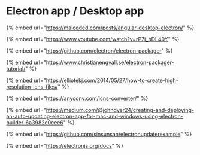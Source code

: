 # Electron app / Desktop app

{% embed url="https://malcoded.com/posts/angular-desktop-electron/" %}

{% embed url="https://www.youtube.com/watch?v=rP7j_hDL40Y" %}

{% embed url="https://github.com/electron/electron-packager" %}

{% embed url="https://www.christianengvall.se/electron-packager-tutorial/" %}

{% embed url="https://elliotekj.com/2014/05/27/how-to-create-high-resolution-icns-files/" %}

{% embed url="https://anyconv.com/icns-converter/" %}

{% embed url="https://medium.com/@johndyer24/creating-and-deploying-an-auto-updating-electron-app-for-mac-and-windows-using-electron-builder-6a3982c0cee6" %}

{% embed url="https://github.com/sinsunsan/electronupdaterexample" %}

{% embed url="https://electronjs.org/docs" %}

